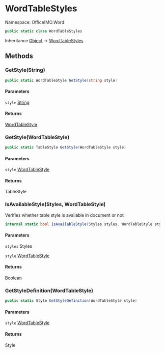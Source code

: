 # WordTableStyles

Namespace: OfficeIMO.Word

```csharp
public static class WordTableStyles
```

Inheritance [Object](https://docs.microsoft.com/en-us/dotnet/api/system.object) → [WordTableStyles](./officeimo.word.wordtablestyles.md)

## Methods

### **GetStyle(String)**

```csharp
public static WordTableStyle GetStyle(string style)
```

#### Parameters

`style` [String](https://docs.microsoft.com/en-us/dotnet/api/system.string)<br>

#### Returns

[WordTableStyle](./officeimo.word.wordtablestyle.md)<br>

### **GetStyle(WordTableStyle)**

```csharp
public static TableStyle GetStyle(WordTableStyle style)
```

#### Parameters

`style` [WordTableStyle](./officeimo.word.wordtablestyle.md)<br>

#### Returns

TableStyle<br>

### **IsAvailableStyle(Styles, WordTableStyle)**

Verifies whether table style is available in document or not

```csharp
internal static bool IsAvailableStyle(Styles styles, WordTableStyle style)
```

#### Parameters

`styles` Styles<br>

`style` [WordTableStyle](./officeimo.word.wordtablestyle.md)<br>

#### Returns

[Boolean](https://docs.microsoft.com/en-us/dotnet/api/system.boolean)<br>

### **GetStyleDefinition(WordTableStyle)**

```csharp
public static Style GetStyleDefinition(WordTableStyle style)
```

#### Parameters

`style` [WordTableStyle](./officeimo.word.wordtablestyle.md)<br>

#### Returns

Style<br>
